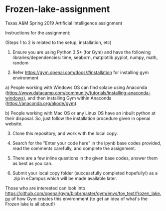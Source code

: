 # Frozen-lake-assignment
Texas A&amp;M Spring 2019 Artificial Intelligence assignment

Instructions for the assignment:

(Steps 1 to 2 is related to the setup, installation, etc)

1) Ensure you are using Python 3.5+ (for Gym) and have the following libraries/dependencies:
time, seaborn, matplotlib.pyplot, numpy, math, random

2) Refer https://gym.openai.com/docs/#installation for installing gym environment

a) People working with Windows OS can find solace using Anaconda (https://www.datacamp.com/community/tutorials/installing-anaconda-windows), and then installing Gym within Anaconda (https://anaconda.org/akode/gym).

b) People working with Mac OS or any Linux OS have an inbuilt python at their disposal. So, just follow the installation procedure given in openai website.

3) Clone this repository, and work with the local copy.

4) Search for the "Enter your code here" in the ipynb base codes provided, read the comments carefully, and complete the assignment.

5) There are a few inline questions in the given base codes, answer them as best as you can.

6) Submit your local copy folder (successfully completed hopefully!) as a .zip in eCampus which will be made available later.

Those who are interested can look into https://github.com/openai/gym/blob/master/gym/envs/toy_text/frozen_lake.py of how Gym creates this environment (to get an idea of what's the Frozen lake is all about!)
